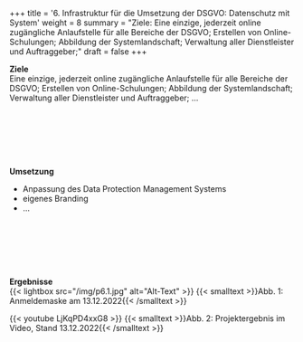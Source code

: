 +++
title = '6. Infrastruktur für die Umsetzung der DSGVO: Datenschutz mit System'
weight = 8
summary = "Ziele: Eine einzige, jederzeit online zugängliche Anlaufstelle für alle Bereiche der DSGVO; Erstellen von Online-Schulungen; Abbildung der Systemlandschaft; Verwaltung aller Dienstleister und Auftraggeber;"
draft = false
+++


**Ziele**  
Eine einzige, jederzeit online zugängliche Anlaufstelle für alle Bereiche der DSGVO; Erstellen von Online-Schulungen; Abbildung der Systemlandschaft; Verwaltung aller Dienstleister und Auftraggeber; …  

</br></br>  
</br></br> 

**Umsetzung**  
- Anpassung des Data Protection Management Systems
- eigenes Branding
- …  

</br></br>  
</br></br> 

**Ergebnisse**  
{{< lightbox src="/img/p6.1.jpg" alt="Alt-Text" >}}
{{< smalltext >}}Abb. 1: Anmeldemaske am 13.12.2022{{< /smalltext >}}



{{< youtube LjKqPD4xxG8 >}}
{{< smalltext >}}Abb. 2: Projektergebnis im Video, Stand 13.12.2022{{< /smalltext >}}



 



